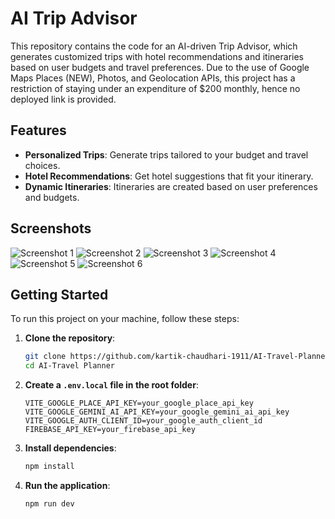 # AI Trip Advisor

This repository contains the code for an AI-driven Trip Advisor, which generates customized trips with hotel recommendations and itineraries based on user budgets and travel preferences. Due to the use of Google Maps Places (NEW), Photos, and Geolocation APIs, this project has a restriction of staying under an expenditure of $200 monthly, hence no deployed link is provided.

## Features

- **Personalized Trips**: Generate trips tailored to your budget and travel choices.
- **Hotel Recommendations**: Get hotel suggestions that fit your itinerary.
- **Dynamic Itineraries**: Itineraries are created based on user preferences and budgets.

## Screenshots

![Screenshot 1](https://github.com/user-attachments/assets/1300f4a4-1a9e-409c-ba8a-46bca25721c0)
![Screenshot 2](https://github.com/user-attachments/assets/136b31f3-f3c9-4b31-a2de-3737d5109561)
![Screenshot 3](https://github.com/user-attachments/assets/8be09761-a8d1-4a0f-a365-425ddb4e688e)
![Screenshot 4](https://github.com/user-attachments/assets/b7dd2f12-291d-4645-9533-7cc5298ef6fe)
![Screenshot 5](https://github.com/user-attachments/assets/bd0cfefd-8aad-4b66-a516-58a899f86d3a)
![Screenshot 6](https://github.com/user-attachments/assets/c859c344-80fb-4222-8b06-f9225275189b)

## Getting Started

To run this project on your machine, follow these steps:

1. **Clone the repository**:
    ```bash
    git clone https://github.com/kartik-chaudhari-1911/AI-Travel-Planner.git
    cd AI-Travel Planner
    ```

2. **Create a `.env.local` file in the root folder**:
    ```plaintext
    VITE_GOOGLE_PLACE_API_KEY=your_google_place_api_key
    VITE_GOOGLE_GEMINI_AI_API_KEY=your_google_gemini_ai_api_key
    VITE_GOOGLE_AUTH_CLIENT_ID=your_google_auth_client_id
    FIREBASE_API_KEY=your_firebase_api_key
    ```

3. **Install dependencies**:
    ```bash
    npm install
    ```

4. **Run the application**:
    ```bash
    npm run dev
    ```
